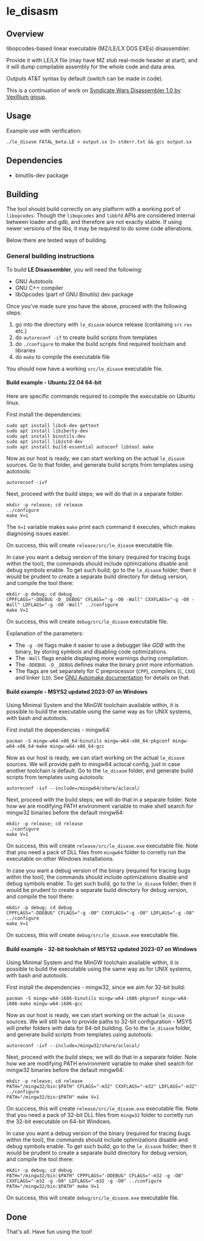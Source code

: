 # le_disasm

## Overview

libopcodes-based linear executable (MZ/LE/LX DOS EXEs) disassembler.

Provide it with LE/LX file (may have MZ stub real-mode header at start),
and it will dump compilable assembly for the whole code and data area.

Outputs AT&amp;T syntax by default (switch can be made in code).

This is a continuation of work on
[Syndicate Wars Disassembler 1.0 by Vexillium group](http://swars.vexillium.org/files/swdisasm-1.0.tar.bz2).

## Usage

Example use with verification:

```
./le_disasm FATAL_beta.LE > output.sx 2> stderr.txt && gcc output.sx

```

## Dependencies

- binutils-dev package

## Building

The tool should build correctly on any platform with a working port of `libopcodes`.
Though the `libopcodes` and `libbfd` APIs are considered internal between loader and gdb,
and therefore are not exactly stable. If using newer versions of the libs, it may
be required to do some code alterations.

Below there are tested ways of building.

### General building instructions

To build **LE Disassembler**, you will need the following:

* GNU Autotools
* GNU C++ compiler
* libOpcodes (part of GNU Binutils) dev package

Once you've made sure you have the above, proceed with the following steps:

1. go into the directory with `le_disasm` source release (containing `src` `res` etc.)
2. do `autoreconf -if` to create build scripts from templates
3. do `./configure` to make the build scripts find required toolchain and libraries
4. do `make` to compile the executable file

You should now have a working `src/le_disasm` executable file.

#### Build example - Ubuntu 22.04 64-bit

Here are specific commands required to compile the executable on Ubuntu linux.

First install the dependencies:

```
sudo apt install libc6-dev gettext
sudo apt install libiberty-dev
sudo apt install binutils-dev
sudo apt install libzstd-dev
sudo apt install build-essential autoconf libtool make
```

Now as our host is ready, we can start working on the actual `le_disasm` sources.
Go to that folder, and generate build scripts from templates using autotools:

```
autoreconf -ivf
```

Next, proceed with the build steps; we will do that in a separate folder.

```
mkdir -p release; cd release
../configure
make V=1
```

The `V=1` variable makes `make` print each command it executes, which makes
diagnosing issues easier.

On success, this will create `release/src/le_disasm` executable file.

In case you want a debug version of the binary (required for tracing bugs within the
tool), the commands should include optimizations disable and debug symbols enable.
To get such build, go to the `le_disasm` folder; then it would be prudent to create
a separate build directory for debug version, and compile the tool there:

```
mkdir -p debug; cd debug
CPPFLAGS="-DDEBUG -D__DEBUG" CFLAGS="-g -O0 -Wall" CXXFLAGS="-g -O0 -Wall" LDFLAGS="-g -O0 -Wall" ../configure
make V=1
```

On success, this will create `debug/src/le_disasm` executable file.

Explanation of the parameters:

* The `-g -O0` flags make it easier to use a debugger like _GDB_ with the
  binary, by storing symbols and disabling code optimizations.
* The `-Wall` flags enable displaying more warnings during compilation.
* The `-DDEBUG -D__DEBUG` defines make the binary print more information.
* The flags are set separately for C preprocessor (`CPP`), compilers (`C`, `CXX`)
  and linker (`LD`). See [GNU Automake documentation](https://www.gnu.org/software/automake/manual/html_node/Programs.html)
  for details on that.

#### Build example - MSYS2 updated 2023-07 on Windows

Using Minimal System and the MinGW toolchain available within, it is possible
to build the executable using the same way as for UNIX systems, with bash and autotools.

First install the dependencies - mingw64:

```
pacman -S mingw-w64-x86_64-binutils mingw-w64-x86_64-pkgconf mingw-w64-x86_64-make mingw-w64-x86_64-gcc
```

Now as our host is ready, we can start working on the actual `le_disasm` sources.
We will provide path to mingw64 aclocal config, just in case another toolchain is default.
Go to the `le_disasm` folder, and generate build scripts from templates using autotools:

```
autoreconf -ivf --include=/mingw64/share/aclocal/
```

Next, proceed with the build steps; we will do that in a separate folder.
Note how we are modifying PATH environment variable to make shell search for mingw32
binaries before the default mingw64:

```
mkdir -p release; cd release
../configure
make V=1
```

On success, this will create `release/src/le_disasm.exe` executable file.
Note that you need a pack of DLL files from `mingw64` folder to corretly run
the executable on other Windows installations.

In case you want a debug version of the binary (required for tracing bugs within the
tool), the commands should include optimizations disable and debug symbols enable.
To get such build, go to the `le_disasm` folder; then it would be prudent to create
a separate build directory for debug version, and compile the tool there:

```
mkdir -p debug; cd debug
CPPFLAGS="-DDEBUG" CFLAGS="-g -O0" CXXFLAGS="-g -O0" LDFLAGS="-g -O0" ../configure
make V=1
```
On success, this will create `debug/src/le_disasm.exe` executable file.

#### Build example - 32-bit toolchain of MSYS2 updated 2023-07 on Windows

Using Minimal System and the MinGW toolchain available within, it is possible
to build the executable using the same way as for UNIX systems, with bash and autotools.

First install the dependencies - mingw32, since we aim for 32-bit build:

```
pacman -S mingw-w64-i686-binutils mingw-w64-i686-pkgconf mingw-w64-i686-make mingw-w64-i686-gcc
```

Now as our host is ready, we can start working on the actual `le_disasm` sources.
We will still have to provide paths to 32-bit configuration - MSYS will prefer
folders with data for 64-bit building.
Go to the `le_disasm` folder, and generate build scripts from templates using autotools:

```
autoreconf -ivf --include=/mingw32/share/aclocal/
```

Next, proceed with the build steps; we will do that in a separate folder.
Note how we are modifying PATH environment variable to make shell search for mingw32
binaries before the default mingw64:

```
mkdir -p release; cd release
PATH="/mingw32/bin:$PATH" CFLAGS="-m32" CXXFLAGS="-m32" LDFLAGS="-m32" ../configure
PATH="/mingw32/bin:$PATH" make V=1
```

On success, this will create `release/src/le_disasm.exe` executable file.
Note that you need a pack of 32-bit DLL files from `mingw32` folder to corretly run
the 32-bit executable on 64-bit Windows.

In case you want a debug version of the binary (required for tracing bugs within the
tool), the commands should include optimizations disable and debug symbols enable.
To get such build, go to the `le_disasm` folder; then it would be prudent to create
a separate build directory for debug version, and compile the tool there:

```
mkdir -p debug; cd debug
PATH="/mingw32/bin:$PATH" CPPFLAGS="-DDEBUG" CFLAGS="-m32 -g -O0" CXXFLAGS="-m32 -g -O0" LDFLAGS="-m32 -g -O0" ../configure
PATH="/mingw32/bin:$PATH" make V=1
```
On success, this will create `debug/src/le_disasm.exe` executable file.

## Done

That's all. Have fun using the tool!
